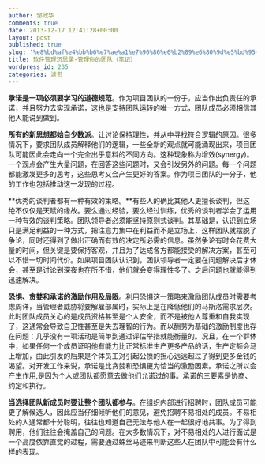 ```yaml
---
author: 邹政华
comments: true
date: 2013-12-17 12:41:28+00:00
layout: post
published: true
slug: '%e8%bd%af%e4%bb%b6%e7%ae%a1%e7%90%86%e6%b2%89%e6%80%9d%e5%bd%95-%e7%ae%a1%e7%90%86%e4%bd%a0%e7%9a%84%e5%9b%a2%e9%98%9f%ef%bc%88%e7%ac%94%e8%ae%b0%ef%bc%89'
title: 软件管理沉思录-管理你的团队（笔记）
wordpress_id: 235
categories: 读书
---
```


**承诺是一项必须要学习的道德规范**。作为项目团队的一份子，应当作出负责任的承诺，并且努力去实现承诺，这也是支持团队运转的唯一方式，团队成员必须相信其他人能说到做到。

**所有的新思想都始自少数派**。让讨论保持理性，并从中寻找符合逻辑的原因。很多情况下，要求团队成员解释他们的逻辑，一些全新的观点就可能涌现出来，项目团队可能因此会走向一个完全出乎意料的不同方向。这种现象称为增效(synergy)。一个观点会产生大量问题，在回答这些问题时，又会引发另外的问题。每一个问题都能激发更多的思考，这些思考又会产生更好的答案。作为项目团队的一分子，他的工作也包括推动这一发现的过程。

**优秀的谈判者都有一种有效的策略。**有些人的确比其他人更擅长谈判，但这绝不仅仅是天赋的缘故。要么通过经验，要么经过训练，优秀的谈判者学会了运用一种有效的谈判策略。团队领导者必须能坚持原则式谈判。其基础是，认识到立场只是满足利益的一种方式，把注意力集中在利益而不是立场上，这样团队就摆脱了争论，同时还得到了做出正确而有效的决定所必需的信息。虽然争论有时会花费大量的时间，但关键是要保持客观，并且为了达成各方都能接受的解决方案，甚至可以不惜一切时间代价。如果项目团队认识到，团队领导者一定要在问题解决后才休会，甚至是讨论到深夜也在所不惜，他们就会变得理性多了。之后问题也就能得到迅速解决。

**恐惧、贪婪和承诺的激励作用及局限**。利用恐惧这一策略来激励团队成员时需要考虑周详，当管理者威胁将要解雇部属时，实际上是在降低他们的马斯洛需求层次。此时团队成员关心的是成员资格甚至是个人安全，而不是被他人尊重和自我实现了，这通常会导致自卫性甚至是失去理智的行为。而以酬劳为基础的激励制度也存在问题：几乎没有一项活动是简单到通过评估举措就能衡量的。况且，在一个群体中，如果任何一个成员证明他有能力比正常标准生产更多产品的话，生产定额会马上增加，由此引发的后果是个体员工对引起公愤的担心远远超过了得到更多金钱的渴望。对开发工作来说，承诺是比贪婪和恐惧更为恰当的激励因素。承诺之所以会产生作用,是因为个人或团队都愿意去做他们允诺过的事。承诺的三要素是协商、约定和执行。

**当选择团队新成员时要让整个团队都参与**。在组织内部进行招聘时，团队成员可能更了解候选人，因此应当仔细倾听他们的意见，避免招聘不易相处的成员。不易相处的人通常都十分聪明，往往也知道自己无法与他人在一起很好地共事。为了得到聘用，他们往往会掩盖自己的问题。在大多数情况下，对不易相处的人进行面试是一个高度依靠直觉的过程，需要通过蛛丝马迹来判断这些人在团队中可能会有什么样的表现。


